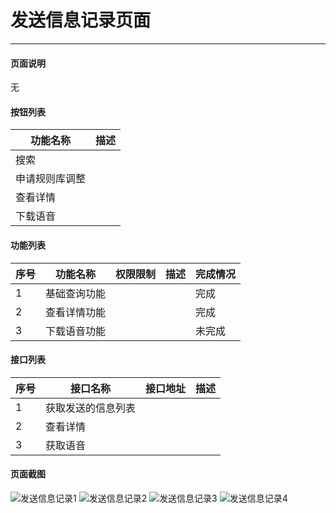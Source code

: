 发送信息记录页面
===

---

#### 页面说明

无

#### 按钮列表

功能名称|描述
---|---
搜索|
申请规则库调整|
查看详情|
下载语音|

#### 功能列表

序号|功能名称|权限限制|描述|完成情况
---|---|---|---|---
1|基础查询功能|||完成
2|查看详情功能|||完成
3|下载语音功能|||未完成

#### 接口列表

序号|接口名称|接口地址|描述
---|---|---|---
1|获取发送的信息列表||
2|查看详情||
3|获取语音||

#### 页面截图

![发送信息记录1](/images/BUSINESS/催收管理/发送信息记录1.png)
![发送信息记录2](/images/BUSINESS/催收管理/发送信息记录2.png)
![发送信息记录3](/images/BUSINESS/催收管理/发送信息记录3.png)
![发送信息记录4](/images/BUSINESS/催收管理/发送信息记录4.png)
